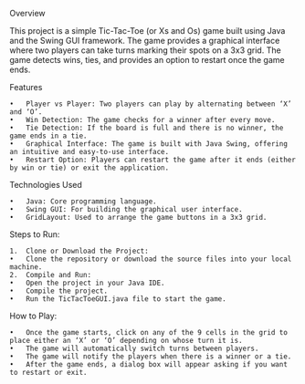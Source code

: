 Overview

This project is a simple Tic-Tac-Toe (or Xs and Os) game built using Java and the Swing GUI framework. The game provides a graphical interface where two players can take turns marking their spots on a 3x3 grid. The game detects wins, ties, and provides an option to restart once the game ends.

Features

	•	Player vs Player: Two players can play by alternating between ‘X’ and ‘O’.
	•	Win Detection: The game checks for a winner after every move.
	•	Tie Detection: If the board is full and there is no winner, the game ends in a tie.
	•	Graphical Interface: The game is built with Java Swing, offering an intuitive and easy-to-use interface.
	•	Restart Option: Players can restart the game after it ends (either by win or tie) or exit the application.

Technologies Used

	•	Java: Core programming language.
	•	Swing GUI: For building the graphical user interface.
	•	GridLayout: Used to arrange the game buttons in a 3x3 grid.

 Steps to Run:

	1.	Clone or Download the Project:
	•	Clone the repository or download the source files into your local machine.
	2.	Compile and Run:
	•	Open the project in your Java IDE.
	•	Compile the project.
	•	Run the TicTacToeGUI.java file to start the game.

How to Play:

	•	Once the game starts, click on any of the 9 cells in the grid to place either an ‘X’ or ‘O’ depending on whose turn it is.
	•	The game will automatically switch turns between players.
	•	The game will notify the players when there is a winner or a tie.
	•	After the game ends, a dialog box will appear asking if you want to restart or exit.
